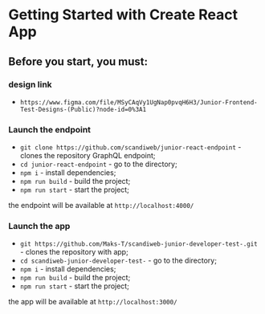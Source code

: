 # Getting Started with Create React App

## Before you start, you must:

### design link

- `https://www.figma.com/file/MSyCAqVy1UgNap0pvqH6H3/Junior-Frontend-Test-Designs-(Public)?node-id=0%3A1`

### Launch the endpoint

- `git clone https://github.com/scandiweb/junior-react-endpoint` - clones the repository GraphQL endpoint;
- `cd junior-react-endpoint` - go to the directory;
- `npm i` - install dependencies;
- `npm run build` - build the project;
- `npm run start` - start the project;

the endpoint will be available at `http://localhost:4000/`

### Launch the app

- `git https://github.com/Maks-T/scandiweb-junior-developer-test-.git` - clones the repository with app;
- `cd scandiweb-junior-developer-test-` - go to the directory;
- `npm i` - install dependencies;
- `npm run build` - build the project;
- `npm run start` - start the project;

the app will be available at `http://localhost:3000/`
